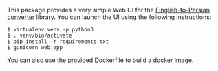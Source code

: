This package provides a very simple Web UI for the
[Finglish-to-Persian converter][1] library. You can launch the UI
using the following instructions:

    $ virtualenv venv -p python3
    $ . venv/bin/activate
    $ pip install -r requirements.txt
    $ gunicorn web:app

You can also use the provided Dockerfile to build a docker image.

[1]: https://github.com/elektito/finglish

